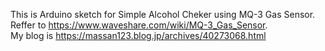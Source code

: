 This is Arduino sketch for Simple Alcohol Cheker using MQ-3 Gas Sensor.  
Reffer to https://www.waveshare.com/wiki/MQ-3_Gas_Sensor.  
My blog is https://massan123.blog.jp/archives/40273068.html  
